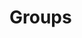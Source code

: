 # Groups

<!-- The instructor names indicated are those who will be primarily responsible for giving feedback on each project.

[See here for information on tokens.](readme.md#support)

# Squads

## Group 1 (Andy) (1 tokens)
- Donovan
- Juliet
- Thinh
- Diana

## Group 2 (Andy) (2 tokens)
- Bradley
- Joh G
- Rob R

## Group 3 (James) (3 tokens)
- Rob K
- Angel
- Adrienne

## Group 4 (James) (2 tokens)
- Drew
- Ba
- Rob Z

## Group 5 (Nayana) (3 tokens)
- Sam
- EJ
- Kevin
- Jon R -->
